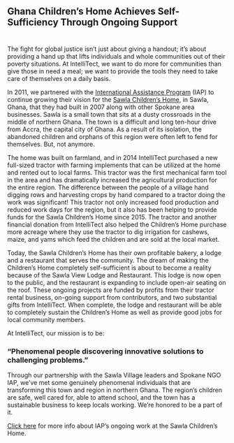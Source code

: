 

## Ghana Children’s Home Achieves Self-Sufficiency Through Ongoing Support
#


The fight for global justice isn’t just about giving a handout; it’s about providing a hand up that lifts individuals and whole communities out of their poverty situations. At IntelliTect, we want to do more for communities than give those in need a meal; we want to provide the tools they need to take care of themselves on a daily basis.

In 2011, we partnered with the [International Assistance Program](https://iassist.org/) (IAP) to continue growing their vision for the [Sawla Children’s Home](https://intellitect.com/iassist/), in Sawla, Ghana, that they had built in 2007 along with other Spokane area businesses. Sawla is a small town that sits at a dusty crossroads in the middle of northern Ghana. The town is a difficult and long ten-hour drive from Accra, the capital city of Ghana. As a result of its isolation, the abandoned children and orphans of this region were often left to fend for themselves. But, not anymore.



The home was built on farmland, and in 2014 IntelliTect purchased a new full-sized tractor with farming implements that can be utilized at the home and rented out to local farms. This tractor was the first mechanical farm tool in the area and has dramatically increased the agricultural production for the entire region. The difference between the people of a village hand digging rows and harvesting crops by hand compared to a tractor doing the work was significant! This tractor not only increased food production and reduced work days for the region, but it also has been helping to provide funds for the Sawla Children’s Home since 2015. The tractor and another financial donation from IntelliTect also helped the Children’s Home purchase more acreage where they use the tractor to dig irrigation for cashews, maize, and yams which feed the children and are sold at the local market.



Today, the Sawla Children’s Home has their own profitable bakery, a lodge and a restaurant that serves the community. The dream of making the Children’s Home completely self-sufficient is about to become a reality because of the Sawla View Lodge and Restaurant. This lodge is now open to the public, and the restaurant is expanding to include open-air seating on the roof. These ongoing projects are funded by profits from their tractor rental business, on-going support from contributors, and two substantial gifts from IntelliTect. When complete, the lodge and restaurant will be able to completely sustain the Children’s Home as well as provide good jobs for local community members.



At IntelliTect, our mission is to be:

### **“Phenomenal people discovering** **innovative solutions to challenging problems.”**

Through our partnership with the Sawla Village leaders and Spokane NGO IAP, we’ve met some genuinely phenomenal individuals that are transforming this town and region in northern Ghana. The region’s children are safe, well cared for, able to attend school, and the town has a sustainable business to keep locals working. We’re honored to be a part of it.

[Click here](https://iassist.org/blog/2018/multiple-businesses-and-farming-initiatives-are-thriving?fbclid=IwAR1GyMgRU7LmUgPIC40WAMQ2lYkVB5AyPsKyD99G1EoKKsc1bYOv4ArCe0A) for more info about IAP’s ongoing work at the Sawla Children’s Home.
